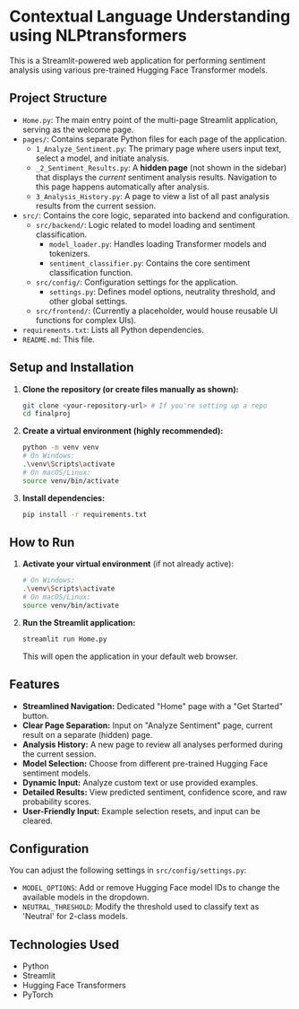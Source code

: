 # Contextual Language Understanding using NLPtransformers 

This is a Streamlit-powered web application for performing sentiment analysis using various pre-trained Hugging Face Transformer models.

## Project Structure

-   `Home.py`: The main entry point of the multi-page Streamlit application, serving as the welcome page.
-   `pages/`: Contains separate Python files for each page of the application.
    -   `1_Analyze_Sentiment.py`: The primary page where users input text, select a model, and initiate analysis.
    -   `_2_Sentiment_Results.py`: A **hidden page** (not shown in the sidebar) that displays the *current* sentiment analysis results. Navigation to this page happens automatically after analysis.
    -   `3_Analysis_History.py`: A page to view a list of all past analysis results from the current session.
-   `src/`: Contains the core logic, separated into backend and configuration.
    -   `src/backend/`: Logic related to model loading and sentiment classification.
        -   `model_loader.py`: Handles loading Transformer models and tokenizers.
        -   `sentiment_classifier.py`: Contains the core sentiment classification function.
    -   `src/config/`: Configuration settings for the application.
        -   `settings.py`: Defines model options, neutrality threshold, and other global settings.
    -   `src/frontend/`: (Currently a placeholder, would house reusable UI functions for complex UIs).
-   `requirements.txt`: Lists all Python dependencies.
-   `README.md`: This file.

## Setup and Installation

1.  **Clone the repository (or create files manually as shown):**
    ```bash
    git clone <your-repository-url> # If you're setting up a repo
    cd finalproj
    ```

2.  **Create a virtual environment (highly recommended):**
    ```bash
    python -m venv venv
    # On Windows:
    .\venv\Scripts\activate
    # On macOS/Linux:
    source venv/bin/activate
    ```

3.  **Install dependencies:**
    ```bash
    pip install -r requirements.txt
    ```

## How to Run

1.  **Activate your virtual environment** (if not already active):
    ```bash
    # On Windows:
    .\venv\Scripts\activate
    # On macOS/Linux:
    source venv/bin/activate
    ```

2.  **Run the Streamlit application:**
    ```bash
    streamlit run Home.py
    ```

    This will open the application in your default web browser.

## Features

-   **Streamlined Navigation:** Dedicated "Home" page with a "Get Started" button.
-   **Clear Page Separation:** Input on "Analyze Sentiment" page, current result on a separate (hidden) page.
-   **Analysis History:** A new page to review all analyses performed during the current session.
-   **Model Selection:** Choose from different pre-trained Hugging Face sentiment models.
-   **Dynamic Input:** Analyze custom text or use provided examples.
-   **Detailed Results:** View predicted sentiment, confidence score, and raw probability scores.
-   **User-Friendly Input:** Example selection resets, and input can be cleared.

## Configuration

You can adjust the following settings in `src/config/settings.py`:

-   `MODEL_OPTIONS`: Add or remove Hugging Face model IDs to change the available models in the dropdown.
-   `NEUTRAL_THRESHOLD`: Modify the threshold used to classify text as 'Neutral' for 2-class models.

## Technologies Used

-   Python
-   Streamlit
-   Hugging Face Transformers
-   PyTorch
